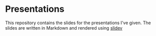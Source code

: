 # Presentations

This repository contains the slides for the presentations I've given. The slides are written in Markdown and rendered using [slidev](https://sli.dev)
